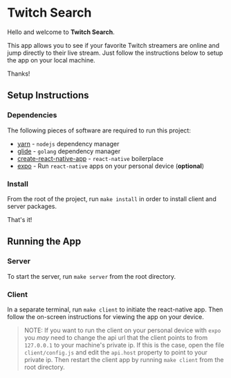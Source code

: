 # Twitch Search

Hello and welcome to __Twitch Search__.

This app allows you to see if your favorite Twitch streamers are online and jump directly to their live stream. Just follow the instructions below to setup the app on your local machine.

Thanks!

## Setup Instructions

### Dependencies

The following pieces of software are required to run this project:

- [yarn](https://yarnpkg.com/en/docs/install) - `nodejs` dependency manager
- [glide](https://yarnpkg.com/en/docs/install) - `golang` dependency manager
- [create-react-native-app](https://github.com/react-community/create-react-native-app) - `react-native` boilerplace
- [expo](https://expo.io/learn) - Run `react-native` apps on your personal device (__optional__)

### Install

From the root of the project, run `make install` in order to install client and server packages.

That's it!

## Running the App

### Server

To start the server, run `make server` from the root directory.

### Client

In a separate terminal, run `make client` to initiate the react-native app. Then follow the on-screen instructions for viewing the app on your device.

> NOTE: If you want to run the client on your personal device with `expo` you *may* need to change the api url that the client points to from `127.0.0.1` to your machine's private ip. If this is the case, open the file `client/config.js` and edit the `api.host` property to point to your private ip. Then restart the client app by running `make client` from the root directory.
